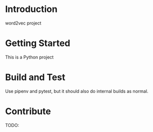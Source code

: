 # Introduction 
word2vec project

# Getting Started
This is a Python project

# Build and Test
Use pipenv and pytest, but it should also do internal builds as normal.

# Contribute
TODO:
